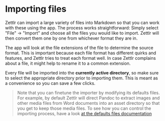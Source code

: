 # Importing files

Zettlr can import a large variety of files into Markdown so that you can work with these using the app. The process works straightforward: Simply select "File" -> "Import" and choose all the files you would like to import. Zettlr will then convert them one by one from whichever format they are in.

The app will look at the file extensions of the file to determine the source format. This is important because each file format has different quirks and features, and Zettlr tries to treat each format well. In case Zettlr complains about a file, it might help to rename it to a common extension.

Every file will be imported into the **currently active directory**, so make sure to select the appropriate directory prior to importing them. This is meant as a convenience so you can save a few clicks.

> Note that you can finetune the importer by modifying its defaults files. For example, by default Zettlr will direct Pandoc to extract images and other media files from Word documents into an asset directory so that you get to keep those media files. To see how you can control the importing process, have a look [at the defaults files documentation](defaults-files.md)
